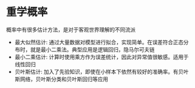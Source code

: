 # 重学概率

概率中有很多估计方法，是对于客观世界理解的不同流派

* 最大似然估计: 通过大量数据对模型进行拟合，实现简单。在误差符合正态分布时，就是最小二乘法。典型应用是逻辑回归，隐马尔可夫链
* 最小二乘估计: 计算时使用乘方作为误差统计，因此对异常值很敏感。适用于线性回归
* 贝叶斯估计: 加入了先验知识，即使在小样本下依然有较好的准确率。有贝叶斯网络，贝叶斯分类和贝叶斯回归等应用